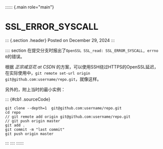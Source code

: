 :::::: {.main role="main"}
# SSL_ERROR_SYSCALL

::: {.section .header}
Posted on December 29, 2024
:::

:::: section
在提交分支时报出了`OpenSSL SSL_read: SSL_ERROR_SYSCALL, errno 0`的错误。

根据 *正宗咸豆花 at CSDN*
的方案，可以使用SSH绕过HTTPS的OpenSSL延迟，在实际使用中，`git remote set-url origin git@github.com:username/repo.git`，就像这样。

另外的，附上当时的最小实例：

::: {#cb1 .sourceCode}
``` {.sourceCode .bash}
git clone --depth=1  git@github.com:username/repo.git
cd repo
// git remote add origin git@github.com:username/repo.git
// git push origin master
git add .
git commit -m "last commit"
git push origin master
```
:::
::::
::::::
